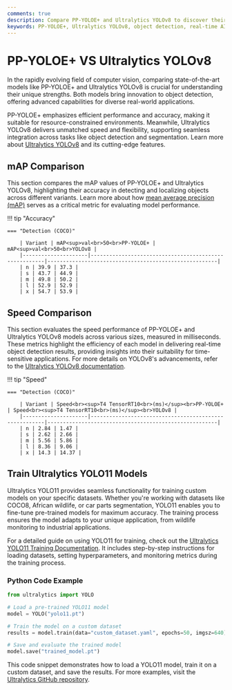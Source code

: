 ```yaml
---
comments: true
description: Compare PP-YOLOE+ and Ultralytics YOLOv8 to discover their strengths in object detection, real-time AI performance, and edge AI applications. Explore how these state-of-the-art computer vision models excel in speed, accuracy, and versatility for diverse use cases.
keywords: PP-YOLOE+, Ultralytics YOLOv8, object detection, real-time AI, edge AI, computer vision, model comparison, advanced AI models
---
```


# PP-YOLOE+ VS Ultralytics YOLOv8

In the rapidly evolving field of computer vision, comparing state-of-the-art models like PP-YOLOE+ and Ultralytics YOLOv8 is crucial for understanding their unique strengths. Both models bring innovation to object detection, offering advanced capabilities for diverse real-world applications.

PP-YOLOE+ emphasizes efficient performance and accuracy, making it suitable for resource-constrained environments. Meanwhile, Ultralytics YOLOv8 delivers unmatched speed and flexibility, supporting seamless integration across tasks like object detection and segmentation. Learn more about [Ultralytics YOLOv8](https://docs.ultralytics.com/models/yolov8/) and its cutting-edge features.

## mAP Comparison

This section compares the mAP values of PP-YOLOE+ and Ultralytics YOLOv8, highlighting their accuracy in detecting and localizing objects across different variants. Learn more about how [mean average precision (mAP)](https://www.ultralytics.com/glossary/mean-average-precision-map) serves as a critical metric for evaluating model performance.

!!! tip "Accuracy"

    === "Detection (COCO)"

    	| Variant | mAP<sup>val<br>50<br>PP-YOLOE+ | mAP<sup>val<br>50<br>YOLOv8 |
    	|---------------------|-------------------------------------------------------|-------------------------------------------------------|
    	| n | 39.9 | 37.3 |
    	| s | 43.7 | 44.9 |
    	| m | 49.8 | 50.2 |
    	| l | 52.9 | 52.9 |
    	| x | 54.7 | 53.9 |


## Speed Comparison

This section evaluates the speed performance of PP-YOLOE+ and Ultralytics YOLOv8 models across various sizes, measured in milliseconds. These metrics highlight the efficiency of each model in delivering real-time object detection results, providing insights into their suitability for time-sensitive applications. For more details on YOLOv8's advancements, refer to the [Ultralytics YOLOv8 documentation](https://docs.ultralytics.com/models/yolov8/).

!!! tip "Speed"

    === "Detection (COCO)"

    	| Variant | Speed<br><sup>T4 TensorRT10<br>(ms)</sup><br>PP-YOLOE+ | Speed<br><sup>T4 TensorRT10<br>(ms)</sup><br>YOLOv8 |
    	|---------------------|-------------------------------------------------------|-------------------------------------------------------|
    	| n | 2.84 | 1.47 |
    	| s | 2.62 | 2.66 |
    	| m | 5.56 | 5.86 |
    	| l | 8.36 | 9.06 |
    	| x | 14.3 | 14.37 |

## Train Ultralytics YOLO11 Models

Ultralytics YOLO11 provides seamless functionality for training custom models on your specific datasets. Whether you're working with datasets like COCO8, African wildlife, or car parts segmentation, YOLO11 enables you to fine-tune pre-trained models for maximum accuracy. The training process ensures the model adapts to your unique application, from wildlife monitoring to industrial applications.

For a detailed guide on using YOLO11 for training, check out the [Ultralytics YOLO11 Training Documentation](https://docs.ultralytics.com/modes/train/). It includes step-by-step instructions for loading datasets, setting hyperparameters, and monitoring metrics during the training process.

### Python Code Example

```python
from ultralytics import YOLO

# Load a pre-trained YOLO11 model
model = YOLO("yolo11.pt")

# Train the model on a custom dataset
results = model.train(data="custom_dataset.yaml", epochs=50, imgsz=640)

# Save and evaluate the trained model
model.save("trained_model.pt")
```

This code snippet demonstrates how to load a YOLO11 model, train it on a custom dataset, and save the results. For more examples, visit the [Ultralytics GitHub repository](https://github.com/ultralytics/ultralytics).
